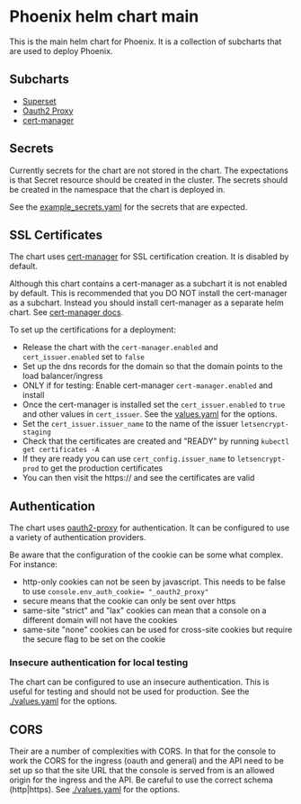 # Phoenix helm chart main

This is the main helm chart for Phoenix. It is a collection of subcharts that are used to deploy Phoenix.

## Subcharts

- [Superset](https://github.com/apache/superset/tree/master/helm/superset)
- [Oauth2 Proxy](https://github.com/oauth2-proxy/manifests/tree/main/helm/oauth2-proxy)
- [cert-manager](https://artifacthub.io/packages/helm/cert-manager/cert-manager)

## Secrets

Currently secrets for the chart are not stored in the chart. The expectations is that Secret
resource should be created in the cluster. The secrets should be created in the namespace that the
chart is deployed in.

See the [example_secrets.yaml](example_secrets.yaml) for the secrets that are expected.


## SSL Certificates

The chart uses [cert-manager](https://cert-manager.io/docs/) for SSL certification creation. It is
disabled by default.

Although this chart contains a cert-manager as a subchart it is not enabled by default. This is
recommended that you DO NOT install the cert-manager as a subchart. Instead you should install
cert-manager as a separate helm chart. See [cert-manager
docs](https://cert-manager.io/docs/installation/helm/).

To set up the certifications for a deployment:

* Release the chart with the `cert-manager.enabled` and `cert_issuer.enabled` set to `false`
* Set up the dns records for the domain so that the domain points to the load balancer/ingress
* ONLY if for testing: Enable cert-manager `cert-manager.enabled` and install
* Once the cert-manager is installed set the `cert_issuer.enabled` to `true` and other values in
  `cert_issuer`. See the [values.yaml](values.yaml) for the options.
* Set the `cert_issuer.issuer_name` to the name of the issuer `letsencrypt-staging`
* Check that the certificates are created and "READY" by running `kubectl get certificates -A`
* If they are ready you can use `cert_config.issuer_name` to `letsencrypt-prod` to get the production
  certificates
* You can then visit the https://<domain> and see the certificates are valid

## Authentication

The chart uses [oauth2-proxy](https://oauth2-proxy.github.io/oauth2-proxy/) for authentication. It
can be configured to use a variety of authentication providers.

Be aware that the configuration of the cookie can be some what complex. For instance:
- http-only cookies can not be seen by javascript. This needs to be false to use
  `console.env_auth_cookie= "_oauth2_proxy"`
- secure means that the cookie can only be sent over https
- same-site "strict" and "lax" cookies can mean that a console on a different domain will not have
  the cookies
- same-site "none" cookies can be used for cross-site cookies but require the secure flag to be set
  on the cookie

### Insecure authentication for local testing

The chart can be configured to use an insecure authentication. This is useful for testing and
should not be used for production. See the [./values.yaml](./values.yaml) for the options.

## CORS

Their are a number of complexities with CORS. In that for the console to work the CORS for the
ingress (oauth and general) and the API need to be set up so that the site URL that the console is
served from is an allowed origin for the ingress and the API. Be careful to use the correct schema
(http|https). See [./values.yaml](./values.yaml) for the options.

